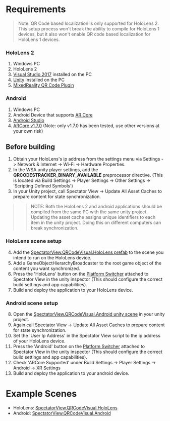 # Requirements
> Note: QR Code based localization is only supported for HoloLens 2. This setup process won't break the ability to compile for HoloLens 1 devices, but it also won't enable QR code based localization for HoloLens 1 devices.

### HoloLens 2
1. Windows PC
2. HoloLens 2
3. [Visual Studio 2017](https://visualstudio.microsoft.com/vs/) installed on the PC
4. [Unity](https://unity3d.com/get-unity/download) installed on the PC
5. [MixedReality QR Code Plugin](https://github.com/dorreneb/mixed-reality/releases)

### Android
1. Windows PC
2. Android Device that supports [AR Core](https://developers.google.com/ar/discover/supported-devices)
3. [Android Studio](https://developer.android.com/studio)
4. [ARCore v1.7.0](https://github.com/google-ar/arcore-unity-sdk/releases/tag/v1.7.0) (Note: only v1.7.0 has been tested, use other versions at your own risk)

## Before building
1. Obtain your HoloLens's ip address from the settings menu via Settings -> Network & Internet -> Wi-Fi -> Hardware Properties.
2. In the WSA unity player settings, add the **QRCODESTRACKER_BINARY_AVAILABLE** preprocessor directive. (This is located via Build Settings -> Player Settings -> Other Settings -> 'Scripting Defined Symbols')
3. In your Unity project, call Spectator View -> Update All Asset Caches to prepare content for state synchronization.

>> NOTE: Both the HoloLens 2 and android applications should be compiled from the same PC with the same unity project. Updating the asset cache assigns unique identifiers to each item in the unity project. Doing this on different computers can break synchronization.

### HoloLens scene setup
4. Add the [SpectatorView.QRCodeVisual.HoloLens prefab](Prefabs/SpectatorView.QRCodeVisual.HoloLens.prefab) to the scene you intend to run on the HoloLens device.
5. Add a GameObjectHierarchyBroadcaster to the root game object of the content you want synchronized. 
6. Press the 'HoloLens' button on the [Platform Switcher](Scripts/Editor/PlatformSwitcherEditor.cs) attached to Spectator View in the unity inspector (This should configure the correct build settings and app capabilities).
7. Build and deploy the application to your HoloLens device.

### Android scene setup
8. Open the [SpectatorView.QRCodeVisual.Android unity scene](Scenes/SpectatorView.ASA.Android.unity) in your unity project.
9. Again call Spectator View -> Update All Asset Caches to prepare content for state synchronization.
10. Set the 'User Ip Address' in the Spectator View script to the ip address of your HoloLens device.
11. Press the 'Android' button on the [Platform Switcher](Scripts/Editor/PlatformSwitcherEditor.cs) attached to Spectator View in the unity inspector (This should configure the correct build settings and app capabilities).
12. Check 'ARCore Supported' under Build Settings -> Player Settings -> Android -> XR Settings
13. Build and deploy the application to your android device.

# Example Scenes
* HoloLens: [SpectatorView.QRCodeVisual.HoloLens](Scenes/SpectatorView.QRCodeVisual.HoloLens.unity)
* Android: [SpectatorView.QRCodeVisual.Android](Scenes/SpectatorView.QRCodeVisual.Android.unity)
